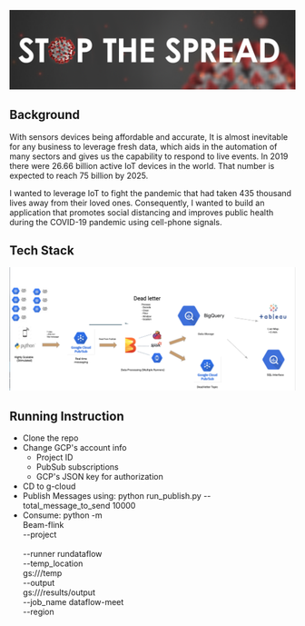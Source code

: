 ![stop coivd](images/Stop.png)


## Background

With sensors devices being affordable and accurate, It is almost inevitable for any business to leverage fresh data, which aids in the automation of many sectors and gives us the capability to respond to live events. In 2019 there were 26.66 billion active IoT devices in the world. That number is expected to reach 75 billion by 2025.

I wanted to leverage IoT to fight the pandemic that had taken 435 thousand lives away from their loved ones. Consequently, I wanted to build an application that promotes social distancing and improves public health during the COVID-19 pandemic using cell-phone signals. 


## Tech Stack

![tech](images/pipe1.png)


## Running Instruction

- Clone the repo
- Change GCP's account info
	- Project ID
	- PubSub subscriptions
	- GCP's JSON key for authorization
- CD to g-cloud
- Publish Messages using:
	python run_publish.py --total_message_to_send 10000
- Consume:
	python -m \
    Beam-flink \
    --project \
    <PROJECT ID> \
    --runner rundataflow \
    --temp_location \
    gs://<GCP BUCKET>/temp \
    --output \
    gs://<GCP BUCKET>/results/output \
    --job_name dataflow-meet \
    --region <YOUR REGION EX:us-central1>
